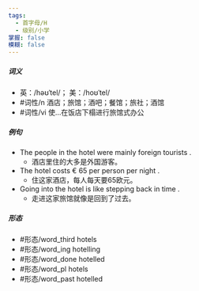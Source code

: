 ```yaml
---
tags:
  - 首字母/H
  - 级别/小学
掌握: false
模糊: false
---
```

##### 词义
- 英：/həʊˈtel/； 美：/hoʊˈtel/
- #词性/n  酒店；旅馆；酒吧；餐馆；旅社；酒馆
- #词性/vi  使…在饭店下榻进行旅馆式办公
##### 例句
- The people in the hotel were mainly foreign tourists .
	- 酒店里住的大多是外国游客。
- The hotel costs € 65 per person per night .
	- 住这家酒店，每人每天要65欧元。
- Going into the hotel is like stepping back in time .
	- 走进这家旅馆就像是回到了过去。
##### 形态
- #形态/word_third hotels
- #形态/word_ing hotelling
- #形态/word_done hotelled
- #形态/word_pl hotels
- #形态/word_past hotelled

